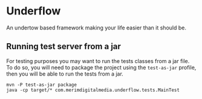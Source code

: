 # Underflow

An undertow based framework making your life easier than it should be.

## Running test server from a jar

For testing purposes you may want to run the tests classes from a jar file.
To do so, you will need to package the project using the `test-as-jar` profile,
then you will be able to run the tests from a jar.

```shell
mvn -P test-as-jar package
java -cp target/* com.merimdigitalmedia.underflow.tests.MainTest
```
